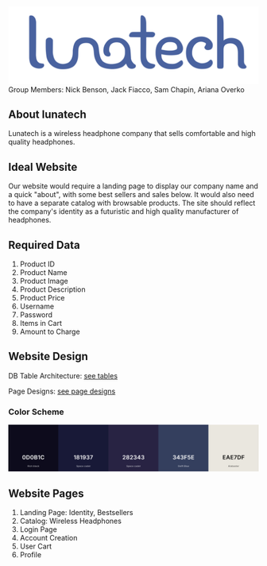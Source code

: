 ![lunatech](Logos/githublogo.png)
Group Members: Nick Benson, Jack Fiacco, Sam Chapin, Ariana Overko


## About lunatech
Lunatech is a wireless headphone company that sells comfortable and high quality headphones. 


## Ideal Website 
Our website would require a landing page to display our company name and a quick "about", with some best sellers and sales below. It would also need to have a separate catalog with browsable products. The site should reflect the company's identity as a futuristic and high quality manufacturer of headphones.


## Required Data
1) Product ID
2) Product Name
3) Product Image
4) Product Description
5) Product Price
6) Username
7) Password
8) Items in Cart
9) Amount to Charge


## Website Design
DB Table Architecture:
[see tables](db_tables.md)

Page Designs:
[see page designs](page_designs.md)

### Color Scheme
![Color Scheme](color_scheme.png)


## Website Pages
1) Landing Page: Identity, Bestsellers
2) Catalog: Wireless Headphones
3) Login Page
4) Account Creation
5) User Cart
6) Profile